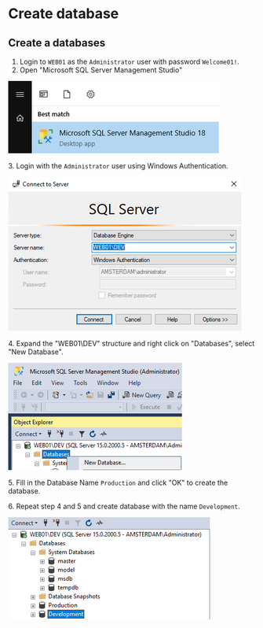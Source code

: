 # Create database

## Create a databases

1. Login to `WEB01` as the `Administrator` user with password `Welcome01!`.
2. Open "Microsoft SQL Server Management Studio"

![](<../../../../.gitbook/assets/image (28) (1).png>)

3\. Login with the `Administrator` user using Windows Authentication.

![](<../../../../.gitbook/assets/image (1) (1) (1) (1).png>)

4\. Expand the "WEB01\DEV" structure and right click on "Databases", select "New Database".

![](<../../../../.gitbook/assets/image (42) (1) (1) (1).png>)

5\. Fill in the Database Name `Production` and click "OK" to create the database.

6\. Repeat step 4 and 5 and create database with the name `Development`.

![](<../../../../.gitbook/assets/image (65) (1) (1).png>)
